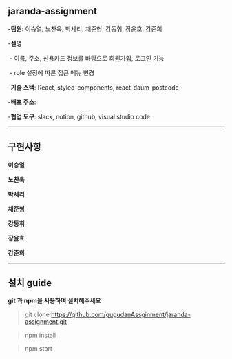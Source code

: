 ## jaranda-assignment

-**팀원**: 이승열, 노찬욱, 박세리, 채준형, 강동휘, 장윤호, 강준희

-**설명**

​    - 이름, 주소, 신용카드 정보를 바탕으로 회원가입, 로그인 기능

​    - role 설정에 따른 접근 메뉴 변경 

-**기술 스택**: React, styled-components, react-daum-postcode

-**배포 주소**: 

-**협업 도구**: slack, notion, github, visual studio code

------

## 구현사항

**이승열**



**노찬욱**



**박세리**



**채준형**



**강동휘**



**장윤효**



**강준희**





------

## 설치 guide

**git 과 npm을 사용하여 설치해주세요**

> git clone https://github.com/gugudanAssginment/jaranda-assignment.git

> npm install

> npm start
